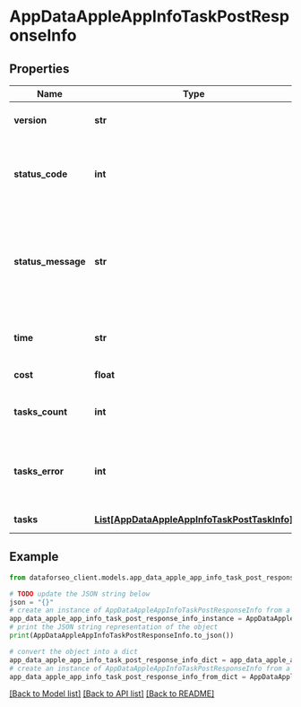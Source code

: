 # AppDataAppleAppInfoTaskPostResponseInfo


## Properties

Name | Type | Description | Notes
------------ | ------------- | ------------- | -------------
**version** | **str** | the current version of the API | [optional] 
**status_code** | **int** | general status code you can find the full list of the response codes here | [optional] 
**status_message** | **str** | general informational message you can find the full list of general informational messages here | [optional] 
**time** | **str** | total execution time, seconds | [optional] 
**cost** | **float** | total tasks cost, USD | [optional] 
**tasks_count** | **int** | the number of tasks in the tasks array | [optional] 
**tasks_error** | **int** | the number of tasks in the tasks array returned with an error | [optional] 
**tasks** | [**List[AppDataAppleAppInfoTaskPostTaskInfo]**](AppDataAppleAppInfoTaskPostTaskInfo.md) | array of tasks | [optional] 

## Example

```python
from dataforseo_client.models.app_data_apple_app_info_task_post_response_info import AppDataAppleAppInfoTaskPostResponseInfo

# TODO update the JSON string below
json = "{}"
# create an instance of AppDataAppleAppInfoTaskPostResponseInfo from a JSON string
app_data_apple_app_info_task_post_response_info_instance = AppDataAppleAppInfoTaskPostResponseInfo.from_json(json)
# print the JSON string representation of the object
print(AppDataAppleAppInfoTaskPostResponseInfo.to_json())

# convert the object into a dict
app_data_apple_app_info_task_post_response_info_dict = app_data_apple_app_info_task_post_response_info_instance.to_dict()
# create an instance of AppDataAppleAppInfoTaskPostResponseInfo from a dict
app_data_apple_app_info_task_post_response_info_from_dict = AppDataAppleAppInfoTaskPostResponseInfo.from_dict(app_data_apple_app_info_task_post_response_info_dict)
```
[[Back to Model list]](../README.md#documentation-for-models) [[Back to API list]](../README.md#documentation-for-api-endpoints) [[Back to README]](../README.md)


